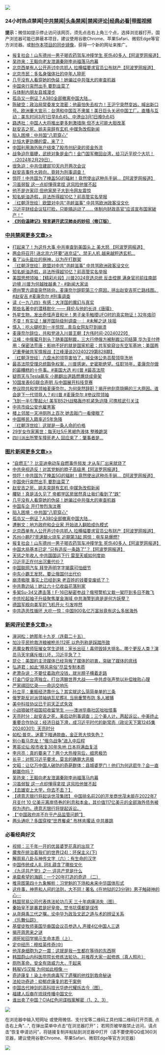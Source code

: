 ![](https://raw.githubusercontent.com/jsvpn/jsproxy/dev/64photo/fqnews-qr.jpg)

<div id="tt">
<h3>24小时热点禁闻|<a href="#%E4%B8%AD%E5%85%B1%E7%A6%81%E9%97%BB%E6%9B%B4%E5%A4%9A%E6%96%87%E7%AB%A0">中共禁闻</a>|<a href="#%E5%9B%BE%E7%89%87%E6%96%B0%E9%97%BB%E6%9B%B4%E5%A4%9A%E6%96%87%E7%AB%A0">头条禁闻</a>|<a href="#%E6%96%B0%E9%97%BB%E8%AF%84%E8%AE%BA%E6%9B%B4%E5%A4%9A%E6%96%87%E7%AB%A0">禁闻评论|<a href="#%E5%BF%85%E7%9C%8B%E7%BB%8F%E5%85%B8%E5%A5%BD%E6%96%87">经典必看</a>|<a href="https://fanb1.xyz/3" target="_blank">带图视频</a></h3>
<div><b>提示：</b>微信如提示停止访问该网页，须先点击右上角三个点，选择浏览器打开。国产浏览器可能已屏蔽本项目，建议使用谷歌Chrome、苹果Safari、微软Edge等官方浏览器。或<a href="%E5%88%B6%E4%BD%9Cgit%E7%A6%81%E9%97%BB%E9%95%9C%E5%83%8F.md">制作本项目的同步镜像</a>，获得一个新的网址来推广。</div>
<ul>

<li><a href="/topimagenews/20240301/2007697.md">报复社会！山东德州一男子喝农药驾车冲撞学生 死伤40多人【阿波罗网报道】</a></li>
<li><a href="/comments/20240302/2007861.md">吴祚来：王毅向老友泄漏秦刚李尚福落马内幕</a></li>
<li><a href="/topimagenews/20240302/2007762.md">北京西单有人公开声讨中共抓人 拉横幅要求官员公布财产【阿波罗网报道】</a></li>
<li><a href="/ccpdope/20240301/2007695.md">北京市民：多名身强体壮的中年人猝死</a></li>
<li><a href="/topimagenews/20240302/2007871.md">几乎没有人看穿她的伪装！她骗过中共强大的审查机器</a></li>
<li><a href="/topimagenews/20240302/2007964.md">中国央行突然出手 要割韭菜了</a></li>
<li><a href="/lifebaike/20240302/2007783.md">与体制内朋友县城漫步</a></li>
<li><a href="/topimagenews/20240302/2007858.md">孤岛又一例证？A380全部撤离中国大陆…</a></li>
<li><a href="/sohnews/20240301/2007657.md">陈破空：政治局常委发文泄密：他最怕失去权力！王沪宁突然变凶，喊出新口号。欧洲重大宣示：台湾和中国互不隶属！美日巨头关闭中国工厂。直播与互动：美东时间3月1日早8点45、中港台3月1日晚9点45</a></li>
<li><a href="/headline/20240301/2007669.md">路透社：中国人大将推出更多刺激措施 但不太可能大胆改革</a></li>
<li><a href="/topimagenews/20240302/2007883.md">赵安吉之死、姐夫突辞有玄机 中媒急改假新闻</a></li>
<li><a href="/topimagenews/20240302/2007859.md">陷入困境：中共国“八箭穿心”</a></li>
<li><a href="/cnnews/20240302/2007916.md">比恒大更劲爆的雷，来了？</a></li>
<li><a href="/ssgc/20240302/2007757.md">中国利用海外账户结束了股市创纪录的资金外流</a></li>
<li><a href="/sohnews/20240301/2007648.md">战争迫在眉睫，武统对象是金门！金门国军撤回台湾，给习近平挖个大坑！（2024年2月29日）</a></li>
<li><a href="/baitai/20240302/2007822.md">很急迫：中共住建部10天内开两次会议</a></li>
<li><a href="/sohnews/20240301/2007676.md">赵安吉事件大转向，竟转为刑事调查！</a></li>
<li><a href="/topimagenews/20240302/2008003.md">惊吓！中共国为了掩盖5G的辐射！竟然使出这种杀手锏…【阿波罗网报道】</a></li>
<li><a href="/comments/20240302/2007860.md">习虽弱智 这一点却懂得拿捏 这风险他冒不起</a></li>
<li><a href="/ccpdope/20240302/2007793.md">他不是许家印 但他家房子大到令网友震惊</a></li>
<li><a href="/cbnews/20240302/2007926.md">知名蚝油造假，非法所得超10亿？前高管实名举报</a></li>
<li><a href="/cbnews/20240302/2007997.md">〖红朝浮世绘〗欧盟对中共“寻衅滋事” 中共骂欧洲政客没文化</a></li>
<li><a href="/sohnews/20240302/2007863.md">习近平财经会议狂打脸，只能搞运动了…… 体制内财政高官“应该宣布国家破产！”</a></li>
<li><b><a href="/comments/20200207/1272816.md" target="_blank">《刘伯温碑记》预言避开武汉肺炎的妙招（修订版）</a></b></li>
</ul>
</div>

<div class="catlist">
<h3><a href="/cbnews/" target="_blank">中共禁闻</a><span><a href="/cbnews/" target="_blank" rel="nofollow">更多文章>></a></span></h3>
<ul>
<li><a href="/cbnews/20240302/2008078.md" target="_blank">打起来了！为这件大事 中共审查到美国头上 美大怒 【阿波罗网报道】</a></li>
<li><a href="/cbnews/20240302/2008058.md" target="_blank">两会将召开! 进北京六环要“进京证”、禁无人机 越来越短透玄机&#8230;</a></li>
<li><a href="/cbnews/20240302/2008033.md" target="_blank">看了汕头盐灶的拖神，以为在打群架</a></li>
<li><a href="/cbnews/20240302/2007997.md" target="_blank">〖红朝浮世绘〗欧盟对中共“寻衅滋事” 中共骂欧洲政客没文化</a></li>
<li><a href="/cbnews/20240302/2007926.md" target="_blank">知名蚝油造假，非法所得超10亿？前高管实名举报</a></li>
<li><a href="/cbnews/20240302/2007855.md" target="_blank">美国思想领袖：【精彩片段】川普2024竞选总统 反击控罪 满身官司前往南部边境 川普为何越挫越勇？- #新闻大家谈</a></li>
<li><a href="/comments/20240302/2007831.md" target="_blank">德州警方调查突然转向，麦康奈尔辞职第三个原因，拼出赵安吉死亡路线图。#赵安吉 #麦康奈尔 #刑事调查</a></li>
<li><a href="/cbnews/20240301/2007630.md" target="_blank">读《一九八四》有感：大洋国的魔幻与真实</a></li>
<li><a href="/cbnews/20240301/2007631.md" target="_blank">那些名著中的潜移默化 —— 拜伦与他的长诗《唐璜》</a></li>
<li><a href="/comments/20240301/2007591.md" target="_blank">外星生物，发出奇怪声音和光！男子亲手触摸UFO时的真实物证！32年烙印不变！有实证！展开国际级别调查⋯｜ #未解之谜 扶摇</a></li>
<li><a href="/cbnews/20240301/2007556.md" target="_blank">慎入：吃火腿吃到一半惊现…青岛女网友吓到崩溃</a></li>
<li><a href="/comments/20240301/2007536.md" target="_blank">麦康奈尔辞位，共和党进入川普王朝【方伟时间-20240229】</a></li>
<li><a href="/cbnews/20240301/2007533.md" target="_blank">江峰：中俄蜜月到头？随美国制裁，三大行停俄方被制裁公司结算 华为支付停用；保密法荒唐：影响不好的就是国家机密；共军偷窥台东空军基地；美国两记重拳破共军情报战【江峰漫谈20240229第828期】</a></li>
<li><a href="/cbnews/20240301/2007524.md" target="_blank">〖红朝浮世绘〗六盘水的领导害怕了，喊全体公务员帮领导洗地</a></li>
<li><a href="/comments/20240301/2007474.md" target="_blank">最高法院受理总统豁免权案，川普感谢，史密斯绝望。任职18年，麦康奈尔做的最糟糕的十件事。#美国大选 #川普 #最高法院</a></li>
<li><a href="/cbnews/20240301/2007454.md" target="_blank">疑雨天与Tesla飙车 小鹏翻出道路燃爆烧成骨架</a></li>
<li><a href="/cbnews/20240229/2007229.md" target="_blank">10国发表6G联合声明 与中国展开科技竞赛</a></li>
<li><a href="/comments/20240229/2007221.md" target="_blank">参议院共和党领袖麦康奈尔，为何突然辞职？揭开他刻意隐瞒的三大原因。谁会是下一代领导人？#川普 #麦康奈尔 #参议院领袖</a></li>
<li><a href="/cbnews/20240229/2007189.md" target="_blank">飞到一半引擎起火! 美军B52H战略轰炸机紧急迫降 可携核武引关注</a></li>
<li><a href="/cbnews/20240229/2007166.md" target="_blank">中共市级公安也雇黑客</a></li>
<li><a href="/cbnews/20240229/2007111.md" target="_blank">楼上邻居一天冲厕所上百次 她去敲门一看傻眼了</a></li>
<li><a href="/cbnews/20240229/2007092.md" target="_blank">中国移民入籍率近5年急降</a></li>
<li><a href="/cbnews/20240229/2007084.md" target="_blank">〖红朝浮世绘〗这就是一条人命的价格</a></li>
<li><a href="/cbnews/20240229/2007065.md" target="_blank">29岁女作家离世：每天吐5斤黑褐色液体 整晚跪哭</a></li>
<li><a href="/cbnews/20240229/2007064.md" target="_blank">四川派出所警车撞死老人 回应来了：肇事者是…</a></li>

</ul>
</div>
<div class="catlist">
<h3><a href="/topimagenews/" target="_blank">图片新闻</a><span><a href="/topimagenews/" target="_blank" rel="nofollow">更多文章>></a></span></h3>
<ul>
<li><a href="/topimagenews/20240302/2008057.md" target="_blank">“自燃王”？ 比亚迪电动车自燃事件频发 才从车厂出来就烧了</a></li>
<li><a href="/topimagenews/20240302/2008042.md" target="_blank">中共央视造反！对其党魁的脖子高级黑【阿波罗网报道】</a></li>
<li><a href="/topimagenews/20240302/2008003.md" target="_blank">惊吓！中共国为了掩盖5G的辐射！竟然使出这种杀手锏…【阿波罗网报道】</a></li>
<li><a href="/topimagenews/20240302/2007964.md" target="_blank">中国央行突然出手 要割韭菜了</a></li>
<li><a href="/topimagenews/20240302/2007883.md" target="_blank">赵安吉之死、姐夫突辞有玄机 中媒急改假新闻</a></li>
<li><a href="/topimagenews/20240302/2007882.md" target="_blank">腰斩！真是活久见了 帝都学区房居然真让我们看到了“跌”</a></li>
<li><a href="/topimagenews/20240302/2007871.md" target="_blank">几乎没有人看穿她的伪装！她骗过中共强大的审查机器</a></li>
<li><a href="/topimagenews/20240302/2007870.md" target="_blank">中国车企 开打惨烈淘汰赛</a></li>
<li><a href="/topimagenews/20240302/2007859.md" target="_blank">陷入困境：中共国“八箭穿心”</a></li>
<li><a href="/topimagenews/20240302/2007858.md" target="_blank">孤岛又一例证？A380全部撤离中国大陆…</a></li>
<li><a href="/topimagenews/20240302/2007857.md" target="_blank">遭删文：地方政府和企业家 开始进入翻脸成仇模式</a></li>
<li><a href="/topimagenews/20240302/2007762.md" target="_blank">北京西单有人公开声讨中共抓人 拉横幅要求官员公布财产【阿波罗网报道】</a></li>
<li><a href="/topimagenews/20240302/2007741.md" target="_blank">苏州小鹏P7竞速酿火烧车 近期第3起 网惊：电车易爆燃?</a></li>
<li><a href="/topimagenews/20240301/2007697.md" target="_blank">报复社会！山东德州一男子喝农药驾车冲撞学生 死伤40多人【阿波罗网报道】</a></li>
<li><a href="/topimagenews/20240301/2007519.md" target="_blank">中国大局基本已定 “只有造反一条路了”？【阿波罗网报道】</a></li>
<li><a href="/topimagenews/20240301/2007518.md" target="_blank">天惩之年收人 中共国国运下行 雷至天威如何度劫</a></li>
<li><a href="/topimagenews/20240301/2007507.md" target="_blank">习近平正在付出沉重代价？</a></li>
<li><a href="/topimagenews/20240301/2007453.md" target="_blank">中国联网汽车 拜登声明字字揭露可怕细节</a></li>
<li><a href="/topimagenews/20240301/2007440.md" target="_blank">中东小霸王发怒，要让俄国付出代价</a></li>
<li><a href="/topimagenews/20240301/2007424.md" target="_blank">崩溃极限 事实上已经到来 老百姓的钱要变废纸了？</a></li>
<li><a href="/topimagenews/20240301/2007423.md" target="_blank">中共靠边站！她让六十亿收益花落别家</a></li>
<li><a href="/topimagenews/20240301/2007376.md" target="_blank">多架Su-34又遭击落！F-16已秘密参战？俄预警机又栽一架吓到多日不敢飞</a></li>
<li><a href="/topimagenews/20240301/2007375.md" target="_blank">中共抡起袖子升级聚焦厦金海域 中共海警到底是是何方妖孽？</a></li>
<li><a href="/topimagenews/20240229/2007210.md" target="_blank">德国军舰向美军的飞机开火 引发哗然</a></li>
<li><a href="/topimagenews/20240229/2007199.md" target="_blank">中共造恶性循环 大吃一惊：中国900名亿万富翁竟有这么多居海外</a></li>

</ul>
</div>
<div class="catlist">
<h3><a href="/comments/" target="_blank">新闻评论</a><span><a href="/comments/" target="_blank" rel="nofollow">更多文章>></a></span></h3>
<ul>
<li><a href="/comments/20240302/2008066.md" target="_blank">渖涧松：她那年十九岁（连载二十五）</a></li>
<li><a href="/comments/20240302/2007980.md" target="_blank">加沙平民抢救济粮被枪杀112死 以色列称是踩踏所致</a></li>
<li><a href="/comments/20240302/2007962.md" target="_blank">恶魔女教师狂摧女学生逆转：家长出征！毒师毁娃大排名，哪个更反人类？演员马天宇痛斥根儿坏，习近平急了？</a></li>
<li><a href="/comments/20240302/2007953.md" target="_blank">昆仑：美国的主流媒体已经背叛了媒体的初衷，突破了媒体的底线</a></li>
<li><a href="/comments/20240302/2007952.md" target="_blank">弘道君：如此“移风易俗”尽显专制本质</a></li>
<li><a href="/comments/20240302/2007951.md" target="_blank">老萧杂说：不要仗着政府没钱，就光膀子横着走路</a></li>
<li><a href="/comments/20240302/2007950.md" target="_blank">打金门促台湾独立，打台湾酿世界大战——中共虚张声势以补偿挫败心理</a></li>
<li><a href="/comments/20240302/2007949.md" target="_blank">严家祺回忆录——命运交响乐</a></li>
<li><a href="/comments/20240302/2007948.md" target="_blank">孙立平：重振经济靠什么？其实就这么简简单单的三条</a></li>
<li><a href="/comments/20240302/2007942.md" target="_blank">俄罗斯反对派领袖纳瓦尼葬礼 当局重警布防 多人被捕</a></li>
<li><a href="/comments/20240302/2007928.md" target="_blank">美中科技协议已于前天正式失效</a></li>
<li><a href="/comments/20240302/2007910.md" target="_blank">小战狼破坏祖国招收留学生 ——澳洲华裔社区咄咄怪事</a></li>
<li><a href="/comments/20240302/2007909.md" target="_blank">天亮时分：赵安吉之死，美启动刑事调查；三个美人计，两起诉讼，中美终止重要合作协议；经济日益下滑，成习近平时代的新常态（政论天下第1245集 20240301）天亮时分</a></li>
<li><a href="/comments/20240302/2007895.md" target="_blank">如松:普京，迷雾下暗通款曲，金正恩大惊失色？</a></li>
<li><a href="/comments/20240302/2007894.md" target="_blank">别小看马克龙！“俄乌战争”进入中后程</a></li>
<li><a href="/comments/20240302/2007893.md" target="_blank">菁英论坛:股市收复30年失地 日本将满血复活</a></li>
<li><a href="/comments/20240302/2007884.md" target="_blank">李月亮：真的要来了？两个大热搜背后，细思极恐</a></li>
<li><a href="/comments/20240302/2007873.md" target="_blank">长平：对照习近平要求，莫言的确罪大恶极</a></li>
<li><a href="/comments/20240302/2007869.md" target="_blank">文昭：让亿万中国人破防的奇葩群体：县城婆罗门！他们为何这麽牛？会一直躺赢你吗？</a></li>
<li><a href="/comments/20240302/2007861.md" target="_blank">吴祚来：王毅向老友泄漏秦刚李尚福落马内幕</a></li>
<li><a href="/comments/20240302/2007860.md" target="_blank">习虽弱智 这一点却懂得拿捏 这风险他冒不起</a></li>
<li><a href="/comments/20240302/2007854.md" target="_blank">【去雄安上大学，你去不去？】</a></li>
<li><a href="/comments/20240302/2007853.md" target="_blank">【德意志银行将起诉世茂集团】 中国排名前20的开发商世茂未能在2022年7月支付 10 亿美元离岸债券的利息和本金，其价值117亿美元的全部海外债务被视为违约。德意志银行将提起诉讼。</a></li>
<li><a href="/comments/20240302/2007852.md" target="_blank">【“中国政府并不在乎产品监管问题”】</a></li>
<li><a href="/comments/20240302/2007842.md" target="_blank">两头通吃？多国穿梭“世界餐桌” 布林肯撂话 中共暴跳</a></li>

</ul>
</div>

<div class="catlist">
<h3>必看经典好文</h3>
<ul>
<li><a href="/aomi/qiwen/20151223/484507.md" target="_blank">视频：三千年一开的优昙婆罗花真的出现了</a></li>
<li><a href="/cbnews/20180907/994846.md" target="_blank">魔鬼在统治着我们的世界(24)：环保主义(下)</a></li>
<li><a href="/tculture/20170925/832035.md" target="_blank">解周易八卦与神传文字（六）：有生命的汉字</a></li>
<li><a href="/bannedvideo/20211002/1631942.md" target="_blank">中国传统成人礼 冠礼蕴含了哪些文化</a></li>
<li><a href="/bookonline/20131116/201056.md" target="_blank">《九评共产党》之一 评共产党是什么</a></li>
<li><a href="/comments/20231202/1968526.md" target="_blank">承载希望的海鸥：一个20年打造的奇迹 （二）</a></li>
<li><a href="/tculture/20240109/1985462.md" target="_blank">推背图第四十九象解析：习党魁的下场和未来中华国体形式</a></li>
<li><a href="/comments/20220722/1761738.md" target="_blank">这件事，神界和人间的法则，大不同！著名《在地狱的23分钟》男子触碰神的心⋯</a></li>
<li><a href="/comments/20230427/1875415.md" target="_blank">韩国贸易公司代表炼法轮功几天 三十年病痛消失（图）</a></li>
<li><a href="/lifebaike/20210407/1521258.md" target="_blank">秦始皇不是暴君是好皇帝，焚书坑儒都是误传</a></li>
<li><a href="/tculture/20180501/935934.md" target="_blank">从尧舜禹三代之嘱，论中华为政及文武之道与术的辨证关系</a></li>
<li><a href="/comments/20200527/783191.md" target="_blank">《乐舞仙踪》</a></li>
<li><a href="/taiwannews/20220804/1767098.md" target="_blank">基督徒牧师美国华裔国会议员参选人 声援4亿中国人三退</a></li>
<li><a href="/lishi/20131130/662544.md" target="_blank">揭开周恩来之谜</a></li>
<li><a href="/cbnews/20230821/1923149.md" target="_blank">濒死轮回学揭示生命本质（上）</a></li>
<li><a href="/tculture/xiulian/20151105/467870.md" target="_blank">定中经历：穆桂英传奇(中)</a></li>
<li><a href="/topimagenews/20210219/1489990.md" target="_blank">他浑身细胞为之一震：这就是我一生都在等待的东西啊</a></li>
<li><a href="/comments/20211216/1666206.md" target="_blank">韩国蔚山内科医院院长修炼法轮功，并推荐大家一起修炼（真人照片）</a></li>
<li><a href="/comments/20220605/1742040.md" target="_blank">厕所革命，安全有效威力大，干起来</a></li>
<li><a href="/bannedvideo/20220228/1697982.md" target="_blank">韩服VS汉服 为何如此相像 一</a></li>
<li><a href="/topimagenews/20210131/1478453.md" target="_blank">奇迹康复！染上中共病毒写了遗嘱的他找到救命秘诀</a></li>
<li><a href="/cbnews/20220708/1755180.md" target="_blank">法轮功奇迹：抑郁症康复的若干案例</a></li>
<li><a href="/comments/20220403/1714124.md" target="_blank">中国古代神剑的高科技光华绝代耀烁古今（图）</a></li>
<li><a href="/bannedvideo/20220509/1730156.md" target="_blank">福建人后裔在琉球传播中国文化</a></li>
<li><a href="/comments/20230715/1908335.md" target="_blank">谁出卖了中国？CIA红色间谍档案解密（1、2、3）</a></li>

</ul>
</div>

![](https://raw.githubusercontent.com/jsvpn/jsproxy/dev/64photo/fqnews-qr.jpg)

在浏览器中输入短网址 或使用微信、支付宝等二维码工具扫描二维码打开页面, 点击右上角"...", 在弹出菜单中点击“在浏览器打开”； 若网页被举报禁止访问，请点击“恢复申请访问”，将链接复制并粘贴到浏览器中打开（请不要使用QQ或360浏览器，建议使用谷歌Chrome、苹果Safari、微软Edge等官方浏览器）

![](https://raw.githubusercontent.com/jsvpn/jsproxy/dev/64photo/wx.jpg)